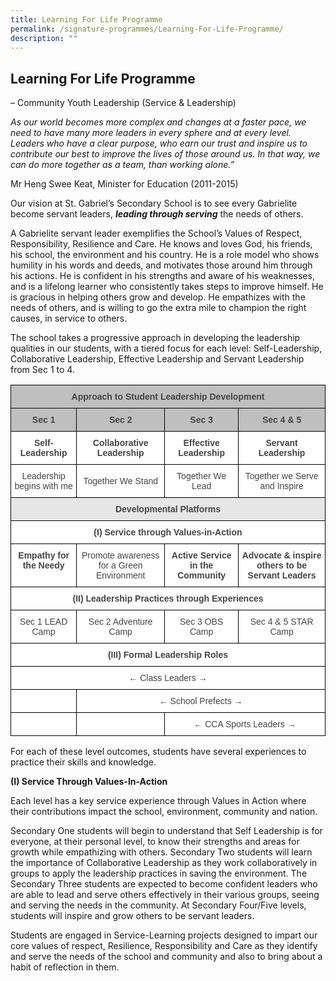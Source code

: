 ```yaml
---
title: Learning For Life Programme
permalink: /signature-programmes/Learning-For-Life-Programme/
description: ""
---
```

## Learning For Life Programme

– Community Youth Leadership (Service &amp; Leadership)

_As our world becomes more complex and changes at a faster pace, we need to have many more leaders in every sphere and at every level. Leaders who have a clear purpose, who earn our trust and inspire us to contribute our best to improve the lives of those around us. In that way, we can do more together as a team, than working alone.”_

Mr Heng Swee Keat, Minister for Education (2011-2015)


Our vision at St. Gabriel’s Secondary School is to see every Gabrielite become servant leaders, **_leading through serving_** the needs of others.

A Gabrielite servant leader exemplifies the School’s Values of Respect, Responsibility, Resilience and Care. He knows and loves God, his friends, his school, the environment and his country. He is a role model who shows humility in his words and deeds, and motivates those around him through his actions. He is confident in his strengths and aware of his weaknesses, and is a lifelong learner who consistently takes steps to improve himself. He is gracious in helping others grow and develop. He empathizes with the needs of others, and is willing to go the extra mile to champion the right causes, in service to others.
  

The school takes a progressive approach in developing the leadership qualities in our students, with a tiered focus for each level: Self-Leadership, Collaborative Leadership, Effective Leadership and Servant Leadership from Sec 1 to 4.

<style type="text/css">
.tg  {border-collapse:collapse;border-spacing:0;}
.tg td{border-color:black;border-style:solid;border-width:1px;font-family:Arial, sans-serif;font-size:14px;
  overflow:hidden;padding:10px 5px;word-break:normal;}
.tg th{border-color:black;border-style:solid;border-width:1px;font-family:Arial, sans-serif;font-size:14px;
  font-weight:normal;overflow:hidden;padding:10px 5px;word-break:normal;}
.tg .tg-sxkx{background-color:#FFF;color:#454545;text-align:center;vertical-align:top}
.tg .tg-8boi{background-color:#BFBFBF;color:#454545;font-weight:bold;text-align:center;vertical-align:top}
.tg .tg-ncov{background-color:#FFF;color:#454545;text-align:center;vertical-align:middle}
.tg .tg-qq9m{background-color:#E7E6E6;color:#454545;font-weight:bold;text-align:center;vertical-align:top}
.tg .tg-2fwu{background-color:#FFF;color:#454545;font-weight:bold;text-align:center;vertical-align:top}
</style>
<table class="tg">
<thead>
  <tr>
    <th class="tg-8boi" colspan="4">Approach to Student Leadership Development</th>
  </tr>
</thead>
<tbody>
  <tr>
    <td class="tg-8boi">Sec 1</td>
    <td class="tg-8boi">Sec 2</td>
    <td class="tg-8boi">Sec 3</td>
    <td class="tg-8boi">Sec 4 &amp; 5</td>
  </tr>
  <tr>
    <td class="tg-2fwu">Self-Leadership</td>
    <td class="tg-2fwu">Collaborative<br>Leadership</td>
    <td class="tg-2fwu">Effective Leadership</td>
    <td class="tg-2fwu">Servant Leadership</td>
  </tr>
  <tr>
    <td class="tg-ncov">Leadership begins with me</td>
    <td class="tg-ncov">Together We Stand</td>
    <td class="tg-ncov">Together We Lead</td>
    <td class="tg-ncov">Together we Serve and Inspire</td>
  </tr>
  <tr>
    <td class="tg-qq9m" colspan="4">Developmental Platforms</td>
  </tr>
  <tr>
    <td class="tg-2fwu" colspan="4">(I) Service through Values-in-Action</td>
  </tr>
  <tr>
    <td class="tg-2fwu">Empathy for the Needy</td>
    <td class="tg-ncov">Promote awareness for a Green Environment</td>
    <td class="tg-2fwu">Active Service in the Community</td>
    <td class="tg-2fwu">Advocate &amp; inspire others to be Servant Leaders</td>
  </tr>
  <tr>
    <td class="tg-2fwu" colspan="4">(II) Leadership Practices through Experiences</td>
  </tr>
  <tr>
    <td class="tg-ncov">Sec 1 LEAD Camp</td>
    <td class="tg-ncov">Sec 2 Adventure Camp</td>
    <td class="tg-ncov">Sec 3 OBS Camp</td>
    <td class="tg-ncov">Sec 4 &amp; 5 STAR Camp</td>
  </tr>
  <tr>
    <td class="tg-2fwu" colspan="4">(III) Formal Leadership Roles</td>
  </tr>
  <tr>
    <td class="tg-ncov" colspan="4">← Class Leaders →</td>
  </tr>
  <tr>
    <td class="tg-sxkx"></td>
    <td class="tg-ncov" colspan="3">← School Prefects →</td>
  </tr>
  <tr>
    <td class="tg-ncov"></td>
    <td class="tg-ncov"></td>
    <td class="tg-ncov" colspan="2">← CCA Sports Leaders →</td>
  </tr>
</tbody>
</table>

For each of these level outcomes, students have several experiences to practice their skills and knowledge.

  

**(I) Service Through Values-In-Action**

Each level has a key service experience through Values in Action where their contributions impact the school, environment, community and nation.

  

Secondary One students will begin to understand that Self Leadership is for everyone, at their personal level, to know their strengths and areas for growth while empathizing with others. Secondary Two students will learn the importance of Collaborative Leadership as they work collaboratively in groups to apply the leadership practices in saving the environment. The Secondary Three students are expected to become confident leaders who are able to lead and serve others effectively in their various groups, seeing and serving the needs in the community. At Secondary Four/Five levels, students will inspire and grow others to be servant leaders.

  

Students are engaged in Service-Learning projects designed to impart our core values of respect, Resilience, Responsibility and Care as they identify and serve the needs of the school and community and also to bring about a habit of reflection in them.